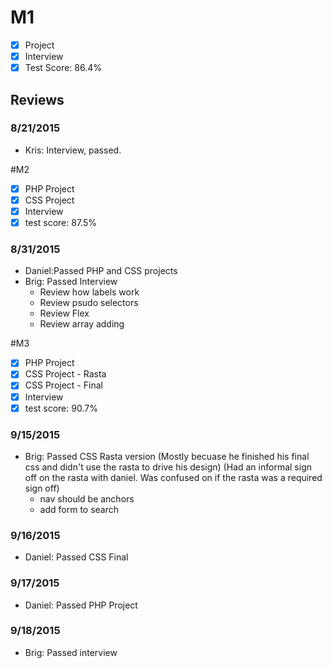 # M1

- [x] Project
- [x] Interview
- [x] Test Score: 86.4%

## Reviews

### 8/21/2015
- Kris: Interview, passed. 

#M2

- [x] PHP Project
- [x] CSS Project
- [x] Interview
- [x] test score: 87.5%

### 8/31/2015
- Daniel:Passed PHP and CSS projects
- Brig: Passed Interview
  - Review how labels work
  - Review psudo selectors
  - Review Flex
  - Review array adding

#M3

- [x] PHP Project
- [x] CSS Project - Rasta
- [x] CSS Project - Final
- [x] Interview
- [x] test score: 90.7%

### 9/15/2015
- Brig: Passed CSS Rasta version (Mostly becuase he finished his final css and didn't use the rasta to drive his design) (Had an informal sign off on the rasta with daniel. Was confused on if the rasta was a required sign off)
  - nav should be anchors
  - add form to search

### 9/16/2015
- Daniel: Passed CSS Final 

### 9/17/2015
- Daniel: Passed PHP Project

### 9/18/2015
- Brig: Passed interview
